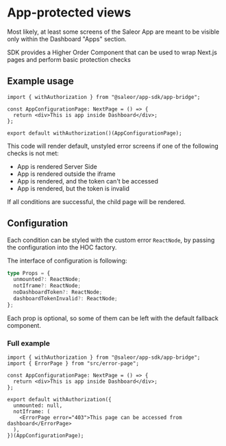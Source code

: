 # App-protected views

Most likely, at least some screens of the Saleor App are meant to be visible only within the Dashboard "Apps" section.

SDK provides a Higher Order Component that can be used to wrap Next.js pages and perform basic protection checks

## Example usage

```tsx
import { withAuthorization } from "@saleor/app-sdk/app-bridge";

const AppConfigurationPage: NextPage = () => {
  return <div>This is app inside Dashboard</div>;
};

export default withAuthorization()(AppConfigurationPage);
```

This code will render default, unstyled error screens if one of the following checks is not met:

- App is rendered Server Side
- App is rendered outside the iframe
- App is rendered, and the token can't be accessed
- App is rendered, but the token is invalid

If all conditions are successful, the child page will be rendered.

## Configuration

Each condition can be styled with the custom error `ReactNode`, by passing the configuration into the HOC factory.

The interface of configuration is following:

```typescript
type Props = {
  unmounted?: ReactNode;
  notIframe?: ReactNode;
  noDashboardToken?: ReactNode;
  dashboardTokenInvalid?: ReactNode;
};
```

Each prop is optional, so some of them can be left with the default fallback component.

### Full example

```tsx
import { withAuthorization } from "@saleor/app-sdk/app-bridge";
import { ErrorPage } from "src/error-page";

const AppConfigurationPage: NextPage = () => {
  return <div>This is app inside Dashboard</div>;
};

export default withAuthorization({
  unmounted: null,
  notIframe: (
    <ErrorPage error="403">This page can be accessed from dashboard</ErrorPage>
  ),
})(AppConfigurationPage);
```
